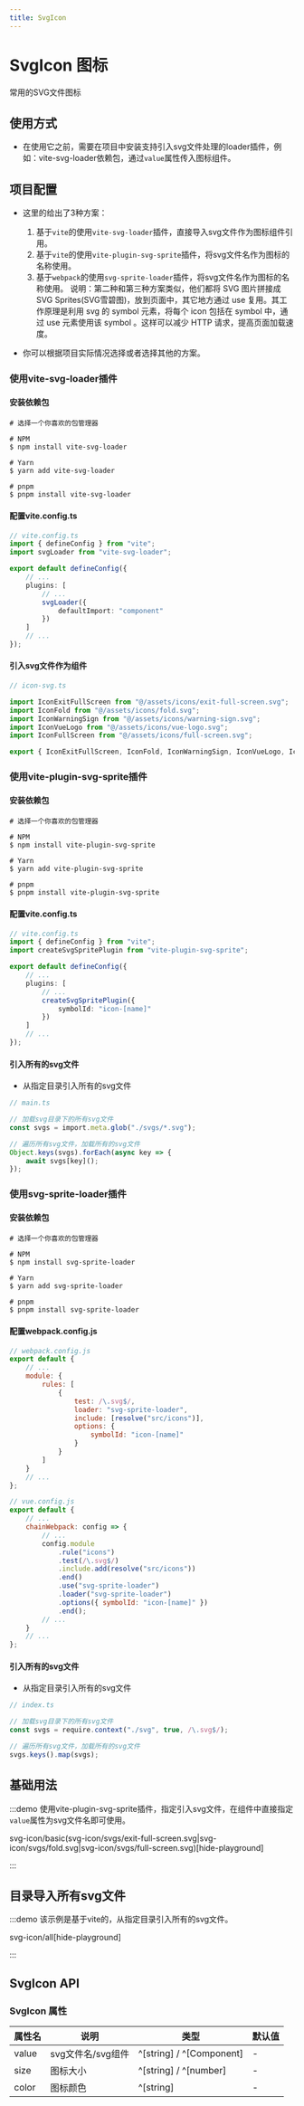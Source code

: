 ```yaml
---
title: SvgIcon
---
```


# SvgIcon 图标

常用的SVG文件图标

## 使用方式

- 在使用它之前，需要在项目中安装支持引入svg文件处理的loader插件，例如：vite-svg-loader依赖包，通过`value`属性传入图标组件。

## 项目配置

- 这里的给出了3种方案：
    1. 基于`vite`的使用`vite-svg-loader`插件，直接导入svg文件作为图标组件引用。
    2. 基于`vite`的使用`vite-plugin-svg-sprite`插件，将svg文件名作为图标的名称使用。
    3. 基于`webpack`的使用`svg-sprite-loader`插件，将svg文件名作为图标的名称使用。
       说明：第二种和第三种方案类似，他们都将 SVG 图片拼接成 SVG Sprites(SVG雪碧图)，放到页面中，其它地方通过 use 复用。其工作原理是利用 svg 的 symbol 元素，将每个 icon 包括在 symbol 中，通过 use 元素使用该 symbol 。这样可以减少 HTTP 请求，提高页面加载速度。

- 你可以根据项目实际情况选择或者选择其他的方案。

### 使用vite-svg-loader插件

#### 安装依赖包

```shell
# 选择一个你喜欢的包管理器

# NPM
$ npm install vite-svg-loader

# Yarn
$ yarn add vite-svg-loader

# pnpm
$ pnpm install vite-svg-loader
```

#### 配置vite.config.ts

```ts
// vite.config.ts
import { defineConfig } from "vite";
import svgLoader from "vite-svg-loader";

export default defineConfig({
    // ...
    plugins: [
        // ...
        svgLoader({
            defaultImport: "component"
        })
    ]
    // ...
});
```

#### 引入svg文件作为组件

```ts
// icon-svg.ts

import IconExitFullScreen from "@/assets/icons/exit-full-screen.svg";
import IconFold from "@/assets/icons/fold.svg";
import IconWarningSign from "@/assets/icons/warning-sign.svg";
import IconVueLogo from "@/assets/icons/vue-logo.svg";
import IconFullScreen from "@/assets/icons/full-screen.svg";

export { IconExitFullScreen, IconFold, IconWarningSign, IconVueLogo, IconFullScreen };
```

### 使用vite-plugin-svg-sprite插件

#### 安装依赖包

```shell
# 选择一个你喜欢的包管理器

# NPM
$ npm install vite-plugin-svg-sprite

# Yarn
$ yarn add vite-plugin-svg-sprite

# pnpm
$ pnpm install vite-plugin-svg-sprite
```

#### 配置vite.config.ts

```ts
// vite.config.ts
import { defineConfig } from "vite";
import createSvgSpritePlugin from "vite-plugin-svg-sprite";

export default defineConfig({
    // ...
    plugins: [
        // ...
        createSvgSpritePlugin({
            symbolId: "icon-[name]"
        })
    ]
    // ...
});
```

#### 引入所有的svg文件

- 从指定目录引入所有的svg文件

```ts
// main.ts

// 加载svg目录下的所有svg文件
const svgs = import.meta.glob("./svgs/*.svg");

// 遍历所有svg文件，加载所有的svg文件
Object.keys(svgs).forEach(async key => {
    await svgs[key]();
});
```

### 使用svg-sprite-loader插件

#### 安装依赖包

```shell
# 选择一个你喜欢的包管理器

# NPM
$ npm install svg-sprite-loader

# Yarn
$ yarn add svg-sprite-loader

# pnpm
$ pnpm install svg-sprite-loader
```

#### 配置webpack.config.js

```js
// webpack.config.js
export default {
    // ...
    module: {
        rules: [
            {
                test: /\.svg$/,
                loader: "svg-sprite-loader",
                include: [resolve("src/icons")],
                options: {
                    symbolId: "icon-[name]"
                }
            }
        ]
    }
    // ...
};
```

```js
// vue.config.js
export default {
    // ...
    chainWebpack: config => {
        // ...
        config.module
            .rule("icons")
            .test(/\.svg$/)
            .include.add(resolve("src/icons"))
            .end()
            .use("svg-sprite-loader")
            .loader("svg-sprite-loader")
            .options({ symbolId: "icon-[name]" })
            .end();
        // ...
    }
    // ...
};
```

#### 引入所有的svg文件

- 从指定目录引入所有的svg文件

```ts
// index.ts

// 加载svg目录下的所有svg文件
const svgs = require.context("./svg", true, /\.svg$/);

// 遍历所有svg文件，加载所有的svg文件
svgs.keys().map(svgs);
```

## 基础用法

:::demo 使用vite-plugin-svg-sprite插件，指定引入svg文件，在组件中直接指定`value`属性为svg文件名即可使用。

svg-icon/basic(svg-icon/svgs/exit-full-screen.svg|svg-icon/svgs/fold.svg|svg-icon/svgs/full-screen.svg)[hide-playground]

:::

## 目录导入所有svg文件

:::demo 该示例是基于vite的，从指定目录引入所有的svg文件。

svg-icon/all[hide-playground]

:::

## SvgIcon API

### SvgIcon 属性

| 属性名 | 说明              | 类型                     | 默认值 |
| ------ | ----------------- | ------------------------ | ------ |
| value  | svg文件名/svg组件 | ^[string] / ^[Component] | -      |
| size   | 图标大小          | ^[string] / ^[number]    | -      |
| color  | 图标颜色          | ^[string]                | -      |
